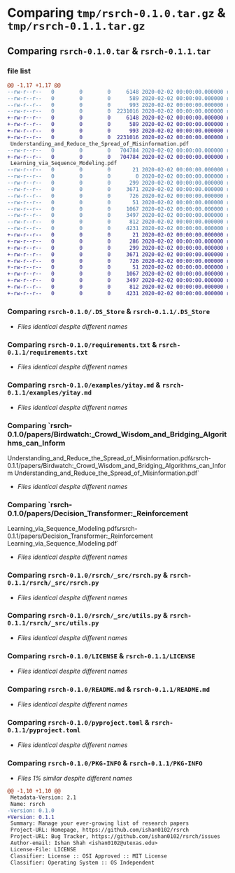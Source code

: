 # Comparing `tmp/rsrch-0.1.0.tar.gz` & `tmp/rsrch-0.1.1.tar.gz`

## Comparing `rsrch-0.1.0.tar` & `rsrch-0.1.1.tar`

### file list

```diff
@@ -1,17 +1,17 @@
--rw-r--r--   0        0        0     6148 2020-02-02 00:00:00.000000 rsrch-0.1.0/.DS_Store
--rw-r--r--   0        0        0      589 2020-02-02 00:00:00.000000 rsrch-0.1.0/requirements.txt
--rw-r--r--   0        0        0      993 2020-02-02 00:00:00.000000 rsrch-0.1.0/examples/yitay.md
--rw-r--r--   0        0        0  2231016 2020-02-02 00:00:00.000000 rsrch-0.1.0/papers/Birdwatch:_Crowd_Wisdom_and_Bridging_Algorithms_can_Inform
+-rw-r--r--   0        0        0     6148 2020-02-02 00:00:00.000000 rsrch-0.1.1/.DS_Store
+-rw-r--r--   0        0        0      589 2020-02-02 00:00:00.000000 rsrch-0.1.1/requirements.txt
+-rw-r--r--   0        0        0      993 2020-02-02 00:00:00.000000 rsrch-0.1.1/examples/yitay.md
+-rw-r--r--   0        0        0  2231016 2020-02-02 00:00:00.000000 rsrch-0.1.1/papers/Birdwatch:_Crowd_Wisdom_and_Bridging_Algorithms_can_Inform
 Understanding_and_Reduce_the_Spread_of_Misinformation.pdf
--rw-r--r--   0        0        0   704784 2020-02-02 00:00:00.000000 rsrch-0.1.0/papers/Decision_Transformer:_Reinforcement
+-rw-r--r--   0        0        0   704784 2020-02-02 00:00:00.000000 rsrch-0.1.1/papers/Decision_Transformer:_Reinforcement
 Learning_via_Sequence_Modeling.pdf
--rw-r--r--   0        0        0       21 2020-02-02 00:00:00.000000 rsrch-0.1.0/rsrch/__about__.py
--rw-r--r--   0        0        0        0 2020-02-02 00:00:00.000000 rsrch-0.1.0/rsrch/__init__.py
--rw-r--r--   0        0        0      299 2020-02-02 00:00:00.000000 rsrch-0.1.0/rsrch/_src/cli.py
--rw-r--r--   0        0        0     3671 2020-02-02 00:00:00.000000 rsrch-0.1.0/rsrch/_src/rsrch.py
--rw-r--r--   0        0        0      726 2020-02-02 00:00:00.000000 rsrch-0.1.0/rsrch/_src/utils.py
--rw-r--r--   0        0        0       51 2020-02-02 00:00:00.000000 rsrch-0.1.0/.gitignore
--rw-r--r--   0        0        0     1067 2020-02-02 00:00:00.000000 rsrch-0.1.0/LICENSE
--rw-r--r--   0        0        0     3497 2020-02-02 00:00:00.000000 rsrch-0.1.0/README.md
--rw-r--r--   0        0        0      812 2020-02-02 00:00:00.000000 rsrch-0.1.0/pyproject.toml
--rw-r--r--   0        0        0     4231 2020-02-02 00:00:00.000000 rsrch-0.1.0/PKG-INFO
+-rw-r--r--   0        0        0       21 2020-02-02 00:00:00.000000 rsrch-0.1.1/rsrch/__about__.py
+-rw-r--r--   0        0        0      286 2020-02-02 00:00:00.000000 rsrch-0.1.1/rsrch/__init__.py
+-rw-r--r--   0        0        0      299 2020-02-02 00:00:00.000000 rsrch-0.1.1/rsrch/_src/cli.py
+-rw-r--r--   0        0        0     3671 2020-02-02 00:00:00.000000 rsrch-0.1.1/rsrch/_src/rsrch.py
+-rw-r--r--   0        0        0      726 2020-02-02 00:00:00.000000 rsrch-0.1.1/rsrch/_src/utils.py
+-rw-r--r--   0        0        0       51 2020-02-02 00:00:00.000000 rsrch-0.1.1/.gitignore
+-rw-r--r--   0        0        0     1067 2020-02-02 00:00:00.000000 rsrch-0.1.1/LICENSE
+-rw-r--r--   0        0        0     3497 2020-02-02 00:00:00.000000 rsrch-0.1.1/README.md
+-rw-r--r--   0        0        0      812 2020-02-02 00:00:00.000000 rsrch-0.1.1/pyproject.toml
+-rw-r--r--   0        0        0     4231 2020-02-02 00:00:00.000000 rsrch-0.1.1/PKG-INFO
```

### Comparing `rsrch-0.1.0/.DS_Store` & `rsrch-0.1.1/.DS_Store`

 * *Files identical despite different names*

### Comparing `rsrch-0.1.0/requirements.txt` & `rsrch-0.1.1/requirements.txt`

 * *Files identical despite different names*

### Comparing `rsrch-0.1.0/examples/yitay.md` & `rsrch-0.1.1/examples/yitay.md`

 * *Files identical despite different names*

### Comparing `rsrch-0.1.0/papers/Birdwatch:_Crowd_Wisdom_and_Bridging_Algorithms_can_Inform
Understanding_and_Reduce_the_Spread_of_Misinformation.pdf` & `rsrch-0.1.1/papers/Birdwatch:_Crowd_Wisdom_and_Bridging_Algorithms_can_Inform
Understanding_and_Reduce_the_Spread_of_Misinformation.pdf`

 * *Files identical despite different names*

### Comparing `rsrch-0.1.0/papers/Decision_Transformer:_Reinforcement
Learning_via_Sequence_Modeling.pdf` & `rsrch-0.1.1/papers/Decision_Transformer:_Reinforcement
Learning_via_Sequence_Modeling.pdf`

 * *Files identical despite different names*

### Comparing `rsrch-0.1.0/rsrch/_src/rsrch.py` & `rsrch-0.1.1/rsrch/_src/rsrch.py`

 * *Files identical despite different names*

### Comparing `rsrch-0.1.0/rsrch/_src/utils.py` & `rsrch-0.1.1/rsrch/_src/utils.py`

 * *Files identical despite different names*

### Comparing `rsrch-0.1.0/LICENSE` & `rsrch-0.1.1/LICENSE`

 * *Files identical despite different names*

### Comparing `rsrch-0.1.0/README.md` & `rsrch-0.1.1/README.md`

 * *Files identical despite different names*

### Comparing `rsrch-0.1.0/pyproject.toml` & `rsrch-0.1.1/pyproject.toml`

 * *Files identical despite different names*

### Comparing `rsrch-0.1.0/PKG-INFO` & `rsrch-0.1.1/PKG-INFO`

 * *Files 1% similar despite different names*

```diff
@@ -1,10 +1,10 @@
 Metadata-Version: 2.1
 Name: rsrch
-Version: 0.1.0
+Version: 0.1.1
 Summary: Manage your ever-growing list of research papers
 Project-URL: Homepage, https://github.com/ishan0102/rsrch
 Project-URL: Bug Tracker, https://github.com/ishan0102/rsrch/issues
 Author-email: Ishan Shah <ishan0102@utexas.edu>
 License-File: LICENSE
 Classifier: License :: OSI Approved :: MIT License
 Classifier: Operating System :: OS Independent
```

